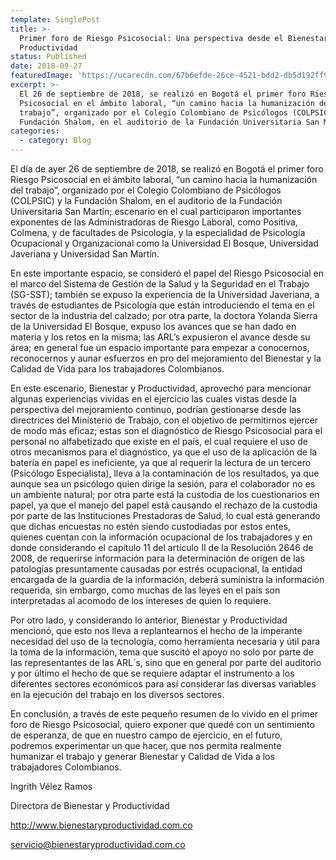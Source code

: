 ```yaml
---
template: SinglePost
title: >-
  Primer foro de Riesgo Psicosocial: Una perspectiva desde el Bienestar y la
  Productividad
status: Published
date: 2018-09-27
featuredImage: 'https://ucarecdn.com/67b6efde-26ce-4521-bdd2-db5d192ff91b/'
excerpt: >-
  El 26 de septiembre de 2018, se realizó en Bogotá el primer foro Riesgo
  Psicosocial en el ámbito laboral, “un camino hacia la humanización del
  trabajo”, organizado por el Colegio Colombiano de Psicólogos (COLPSIC) y la
  Fundación Shalom, en el auditorio de la Fundación Universitaria San Martín.
categories:
  - category: Blog
---
```

El día de ayer 26 de septiembre de 2018, se realizó en Bogotá el primer foro Riesgo Psicosocial en el ámbito laboral, “un camino hacia la humanización del trabajo”, organizado por el Colegio Colombiano de Psicólogos (COLPSIC) y la Fundación Shalom, en el auditorio de la Fundación Universitaria San Martin; escenario en el cual participaron importantes exponentes de las Administradoras de Riesgo Laboral, como Positiva, Colmena, y de facultades de Psicología, y la especialidad de Psicología Ocupacional y Organizacional como la Universidad El Bosque, Universidad Javeriana y Universidad San Martín.



En este importante espacio, se consideró el papel del Riesgo Psicosocial en el marco del Sistema de Gestión de la Salud y la Seguridad en el Trabajo (SG-SST); también se expuso la experiencia de la Universidad Javeriana, a través de estudiantes de Psicología que están introduciendo el tema en el sector de la industria del calzado; por otra parte, la doctora Yolanda Sierra de la Universidad El Bosque, expuso los avances que se han dado en materia y los retos en la misma; las ARL’s expusieron el avance desde su área; en general fue un espacio importante para empezar a conocernos, reconocernos y aunar esfuerzos en pro del mejoramiento del Bienestar y la Calidad de Vida para los trabajadores Colombianos.



En este escenario, Bienestar y Productividad, aprovechó para mencionar algunas experiencias vividas en el ejercicio las cuales vistas desde la perspectiva del mejoramiento continuo, podrían gestionarse desde las directrices del Ministerio de Trabajo, con el objetivo de permitirnos ejercer de modo más eficaz; estas son el diagnóstico de Riesgo Psicosocial para el personal no alfabetizado que existe en el país, el cual requiere el uso de otros mecanismos para el diagnóstico, ya que el uso de la aplicación de la batería en papel es ineficiente, ya que al requerir la lectura de un tercero (Psicólogo Especialista), lleva a la contaminación de los resultados, ya que aunque sea un psicólogo quien dirige la sesión, para el colaborador no es un ambiente natural; por otra parte está la custodia de los cuestionarios en papel, ya que el manejo del papel está causando el rechazo de la custodia por parte de las Instituciones Prestadoras de Salud, lo cual está generando que dichas encuestas no estén siendo custodiadas por estos entes, quienes cuentan con la información ocupacional de los trabajadores y en donde considerando el capítulo 11 del artículo II de la Resolución 2646 de 2008, de requerirse información para la determinación de origen de las patologías presuntamente causadas por estrés ocupacional, la entidad encargada de la guardia de la información, deberá suministra la información requerida, sin embargo, como muchas de las leyes en el país son interpretadas al acomodo de los intereses de quien lo requiere.



Por otro lado, y considerando lo anterior, Bienestar y Productividad mencionó, que esto nos lleva a replantearnos el hecho de la imperante necesidad del uso de la tecnología, como herramienta necesaria y útil para la toma de la información, tema que suscitó el apoyo no solo por parte de las representantes de las ARL´s, sino que en general por parte del auditorio y por último el hecho de que se requiere adaptar el instrumento a los diferentes sectores económicos para así considerar las diversas variables en la ejecución del trabajo en los diversos sectores.



En conclusión, a través de este pequeño resumen de lo vivido en el primer foro de Riesgo Psicosocial, quiero exponer que quedé con un sentimiento de esperanza, de que en nuestro campo de ejercicio, en el futuro, podremos experimentar un que hacer, que nos permita realmente humanizar el trabajo y generar Bienestar y Calidad de Vida a los trabajadores Colombianos.



Ingrith Vélez Ramos



Directora de Bienestar y Productividad



http://www.bienestaryproductividad.com.co



servicio@bienestaryproductividad.com.co
